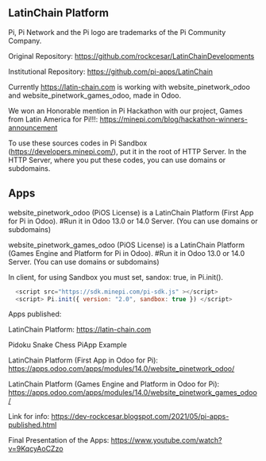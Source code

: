 LatinChain Platform
-----------------

Pi, Pi Network and the Pi logo are trademarks of the Pi Community Company.

Original Repository: https://github.com/rockcesar/LatinChainDevelopments

Institutional Repository: https://github.com/pi-apps/LatinChain

Currently https://latin-chain.com is working with website_pinetwork_odoo and website_pinetwork_games_odoo, made in Odoo.

We won an Honorable mention in Pi Hackathon with our project, Games from Latin America for Pi!!!:
https://minepi.com/blog/hackathon-winners-announcement

To use these sources codes in Pi Sandbox (https://developers.minepi.com/), put it in the root of HTTP Server.
In the HTTP Server, where you put these codes, you can use domains or subdomains.

Apps
-----------------

website_pinetwork_odoo (PiOS License) is a LatinChain Platform (First App for Pi in Odoo).
#Run it in Odoo 13.0 or 14.0 Server. (You can use domains or subdomains)

website_pinetwork_games_odoo (PiOS License) is a LatinChain Platform (Games Engine and Platform for Pi in Odoo).
#Run it in Odoo 13.0 or 14.0 Server. (You can use domains or subdomains)

In client, for using Sandbox you must set, sandox: true, in Pi.init().

```javascript
  <script src="https://sdk.minepi.com/pi-sdk.js" ></script>
  <script> Pi.init({ version: "2.0", sandbox: true }) </script>
```

Apps published:

LatinChain Platform:
https://latin-chain.com

Pidoku
Snake
Chess
PiApp Example

LatinChain Platform (First App in Odoo for Pi):
https://apps.odoo.com/apps/modules/14.0/website_pinetwork_odoo/

LatinChain Platform (Games Engine and Platform in Odoo for Pi):
https://apps.odoo.com/apps/modules/14.0/website_pinetwork_games_odoo/

Link for info:
https://dev-rockcesar.blogspot.com/2021/05/pi-apps-published.html

Final Presentation of the Apps:
https://www.youtube.com/watch?v=9KqcyAoCZzo
